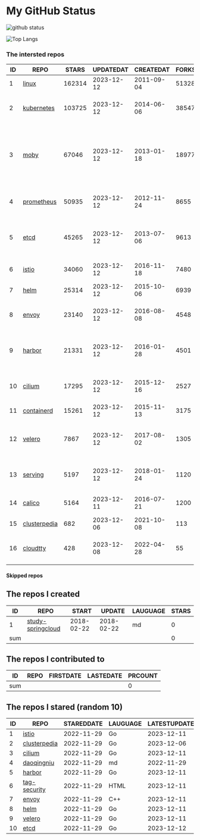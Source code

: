 # My GitHub Status

<img src="https://github-readme-stats-1.yihong0618.vercel.app/api?username=daoqingniu&show_icons=true&&&hide_title=true&count_private=true" alt="github status" />

![Top Langs](https://github-readme-stats-1.yihong0618.vercel.app/api/top-langs/?username=daoqingniu&layout=compact)

<!--START_SECTION:github_repos-->
### The intersted repos
| ID |                              REPO                               | STARS  | UPDATEDAT  | CREATEDAT  | FORKSCOUNT |                                                DESCRIPTIONS                                                |
|----|-----------------------------------------------------------------|--------|------------|------------|------------|------------------------------------------------------------------------------------------------------------|
|  1 | [linux](https://github.com/torvalds/linux)                      | 162314 | 2023-12-12 | 2011-09-04 |      51328 | Linux kernel source tree                                                                                   |
|  2 | [kubernetes](https://github.com/kubernetes/kubernetes)          | 103725 | 2023-12-12 | 2014-06-06 |      38547 | Production-Grade Container Scheduling and Management                                                       |
|  3 | [moby](https://github.com/moby/moby)                            |  67046 | 2023-12-12 | 2013-01-18 |      18977 | The Moby Project - a collaborative project for the container ecosystem to assemble container-based systems |
|  4 | [prometheus](https://github.com/prometheus/prometheus)          |  50935 | 2023-12-12 | 2012-11-24 |       8655 | The Prometheus monitoring system and time series database.                                                 |
|  5 | [etcd](https://github.com/etcd-io/etcd)                         |  45265 | 2023-12-12 | 2013-07-06 |       9613 | Distributed reliable key-value store for the most critical data of a distributed system                    |
|  6 | [istio](https://github.com/istio/istio)                         |  34060 | 2023-12-12 | 2016-11-18 |       7480 | Connect, secure, control, and observe services.                                                            |
|  7 | [helm](https://github.com/helm/helm)                            |  25314 | 2023-12-12 | 2015-10-06 |       6939 | The Kubernetes Package Manager                                                                             |
|  8 | [envoy](https://github.com/envoyproxy/envoy)                    |  23140 | 2023-12-12 | 2016-08-08 |       4548 | Cloud-native high-performance edge/middle/service proxy                                                    |
|  9 | [harbor](https://github.com/goharbor/harbor)                    |  21331 | 2023-12-12 | 2016-01-28 |       4501 | An open source trusted cloud native registry project that stores, signs, and scans content.                |
| 10 | [cilium](https://github.com/cilium/cilium)                      |  17295 | 2023-12-12 | 2015-12-16 |       2527 | eBPF-based Networking, Security, and Observability                                                         |
| 11 | [containerd](https://github.com/containerd/containerd)          |  15261 | 2023-12-12 | 2015-11-13 |       3175 | An open and reliable container runtime                                                                     |
| 12 | [velero](https://github.com/vmware-tanzu/velero)                |   7867 | 2023-12-12 | 2017-08-02 |       1305 | Backup and migrate Kubernetes applications and their persistent volumes                                    |
| 13 | [serving](https://github.com/knative/serving)                   |   5197 | 2023-12-12 | 2018-01-24 |       1120 | Kubernetes-based, scale-to-zero, request-driven compute                                                    |
| 14 | [calico](https://github.com/projectcalico/calico)               |   5164 | 2023-12-11 | 2016-07-21 |       1200 | Cloud native networking and network security                                                               |
| 15 | [clusterpedia](https://github.com/clusterpedia-io/clusterpedia) |    682 | 2023-12-06 | 2021-10-08 |        113 | The Encyclopedia of Kubernetes clusters                                                                    |
| 16 | [cloudtty](https://github.com/cloudtty/cloudtty)                |    428 | 2023-12-08 | 2022-04-28 |         55 | A Friendly Kubernetes CloudShell (Web Terminal) !                                                          |



#### Skipped repos
<!--END_SECTION:github_repos-->

<!--START_SECTION:my_github-->
## The repos I created
| ID  |                                 REPO                                 |   START    |   UPDATE   | LAUGUAGE | STARS |
|-----|----------------------------------------------------------------------|------------|------------|----------|-------|
|   1 | [study-springcloud](https://github.com/daoqingniu/study-springcloud) | 2018-02-22 | 2018-02-22 | md       |     0 |
| sum |                                                                      |            |            |          |     0 |

## The repos I contributed to
| ID  | REPO | FIRSTDATE | LASTEDATE | PRCOUNT |
|-----|------|-----------|-----------|---------|
| sum |      |           |           |       0 |

## The repos I stared (random 10)
| ID |                              REPO                               | STAREDDATE | LAUGUAGE | LATESTUPDATE |
|----|-----------------------------------------------------------------|------------|----------|--------------|
|  1 | [istio](https://github.com/istio/istio)                         | 2022-11-29 | Go       | 2023-12-11   |
|  2 | [clusterpedia](https://github.com/clusterpedia-io/clusterpedia) | 2022-11-29 | Go       | 2023-12-06   |
|  3 | [cilium](https://github.com/cilium/cilium)                      | 2022-11-29 | Go       | 2023-12-11   |
|  4 | [daoqingniu](https://github.com/daoqingniu/daoqingniu)          | 2022-11-29 | md       | 2022-11-29   |
|  5 | [harbor](https://github.com/goharbor/harbor)                    | 2022-11-29 | Go       | 2023-12-11   |
|  6 | [tag-security](https://github.com/cncf/tag-security)            | 2022-11-29 | HTML     | 2023-12-11   |
|  7 | [envoy](https://github.com/envoyproxy/envoy)                    | 2022-11-29 | C++      | 2023-12-11   |
|  8 | [helm](https://github.com/helm/helm)                            | 2022-11-29 | Go       | 2023-12-11   |
|  9 | [velero](https://github.com/vmware-tanzu/velero)                | 2022-11-29 | Go       | 2023-12-11   |
| 10 | [etcd](https://github.com/etcd-io/etcd)                         | 2022-11-29 | Go       | 2023-12-12   |

<!--END_SECTION:my_github-->
